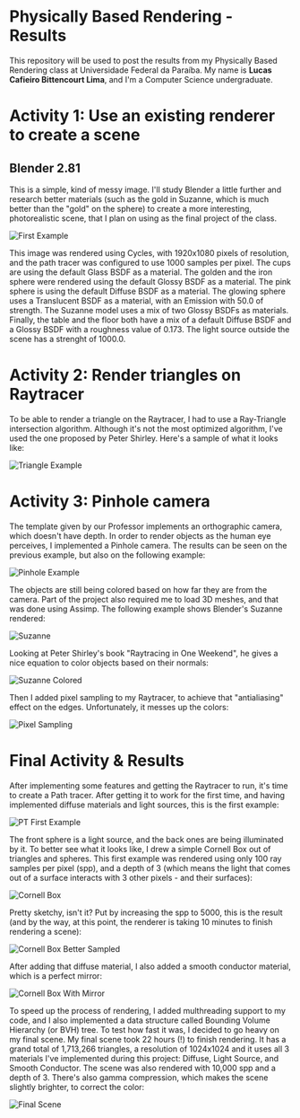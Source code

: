 # Physically Based Rendering - Results
This repository will be used to post the results from my Physically Based Rendering class at Universidade Federal da Paraíba. My name is **Lucas Cafieiro Bittencourt Lima**, and I'm a Computer Science undergraduate.

# Activity 1: Use an existing renderer to create a scene

## Blender 2.81

This is a simple, kind of messy image. I'll study Blender a little further and research better materials (such as the gold in Suzanne, which is much better than the "gold" on the sphere) to create a more interesting, photorealistic scene, that I plan on using as the final project of the class.

![First Example](activity1/Example1.jpg)

This image was rendered using Cycles, with 1920x1080 pixels of resolution, and the path tracer was configured to use 1000 samples per pixel. The cups are using the default Glass BSDF as a material. The golden and the iron sphere were rendered using the default Glossy BSDF as a material. The pink sphere is using the default Diffuse BSDF as a material. The glowing sphere uses a Translucent BSDF as a material, with an Emission with 50.0 of strength. The Suzanne model uses a mix of two Glossy BSDFs as materials. Finally, the table and the floor both have a mix of a default Diffuse BSDF and a Glossy BSDF with a roughness value of 0.173. The light source outside the scene has a strenght of 1000.0.

# Activity 2: Render triangles on Raytracer

To be able to render a triangle on the Raytracer, I had to use a Ray-Triangle intersection algorithm. Although it's not the most optimized algorithm, I've used the one proposed by Peter Shirley. Here's a sample of what it looks like:

![Triangle Example](activity2/triangle.jpg)

# Activity 3: Pinhole camera

The template given by our Professor implements an orthographic camera, which doesn't have depth. In order to render objects as the human eye perceives, I implemented a Pinhole camera. The results can be seen on the previous example, but also on the following example:

![Pinhole Example](activity3/perspective.jpg)

The objects are still being colored based on how far they are from the camera. Part of the project also required me to load 3D meshes, and that was done using Assimp. The following example shows Blender's Suzanne rendered:

![Suzanne](activity3/triangleandperspective.jpg)

Looking at Peter Shirley's book "Raytracing in One Weekend", he gives a nice equation to color objects based on their normals:

![Suzanne Colored](activity3/triangleandperspectivecolors.jpg)

Then I added pixel sampling to my Raytracer, to achieve that "antialiasing" effect on the edges. Unfortunately, it messes up the colors:

![Pixel Sampling](activity3/pixelsampling.jpg)

# Final Activity & Results

After implementing some features and getting the Raytracer to run, it's time to create a Path tracer. After getting it to work for the first time, and having implemented diffuse materials and light sources, this is the first example:

![PT First Example](finalactivity/pathtracerfirstexample.jpg)

The front sphere is a light source, and the back ones are being illuminated by it. To better see what it looks like, I drew a simple Cornell Box out of triangles and spheres. This first example was rendered using only 100 ray samples per pixel (spp), and a depth of 3 (which means the light that comes out of a surface interacts with 3 other pixels - and their surfaces):

![Cornell Box](finalactivity/pathtracer.jpg)

Pretty sketchy, isn't it? Put by increasing the spp to 5000, this is the result (and by the way, at this point, the renderer is taking 10 minutes to finish rendering a scene):

![Cornell Box Better Sampled](finalactivity/pathtracerbettersampling.jpg)

After adding that diffuse material, I also added a smooth conductor material, which is a perfect mirror:

![Cornell Box With Mirror](finalactivity/mirrorobject.jpg)

To speed up the process of rendering, I added multhreading support to my code, and I also implemented a data structure called Bounding Volume Hierarchy (or BVH) tree. To test how fast it was, I decided to go heavy on my final scene. My final scene took 22 hours (!) to finish rendering. It has a grand total of 1,713,266 triangles, a resolution of 1024x1024 and it uses all 3 materials I've implemented during this project: Diffuse, Light Source, and Smooth Conductor. The scene was also rendered with 10,000 spp and a depth of 3. There's also gamma compression, which makes the scene slightly brighter, to correct the color:

![Final Scene](finalactivity/finalscene.jpg)